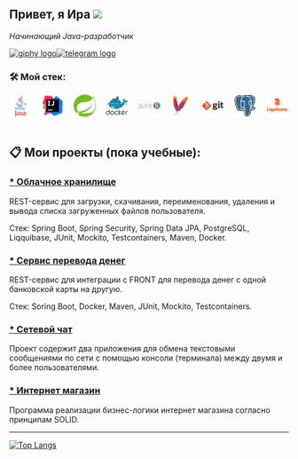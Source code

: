 <h2> Привет, я Ира <img src="https://media.giphy.com/media/mGcNjsfWAjY5AEZNw6/giphy.gif" width="50"></h2>

<p><em>Начинающий Java-разработчик</em></p> </a>
 <div style="display: flex; align-items: center;">
   <a href="https://t.me/Iren_Oleynik" target="_blank">
    <img src="https://media.giphy.com/media/VgCDAzcKvsR6OM0uWg/giphy.gif" width="50" alt="giphy logo" />
  </a>
  <a href="https://t.me/Iren_Oleynik" target="_blank">
    <img src="https://img.shields.io/static/v1?message=Telegram&logo=telegram&label=&color=2CA5E0&logoColor=white&labelColor=&style=for-the-badge" height="25" alt="telegram logo" />
  </a>
</div>

<h3 align="left">🛠 Мой стек:</h3>

<div align="left">
 <img src="https://github.com/devicons/devicon/blob/master/icons/java/java-original-wordmark.svg" height="40" alt="java logo"  />
 <img width="10" />
  <img src="https://github.com/devicons/devicon/blob/master/icons/intellij/intellij-original.svg" height="40" alt="intellij logo"  />
  <img width="10" />
  <img src="https://github.com/devicons/devicon/blob/master/icons/spring/spring-original.svg" height="40" alt="spring logo"  />
  <img width="10" />
  <img src="https://github.com/devicons/devicon/blob/master/icons/docker/docker-original-wordmark.svg" height="40" alt="docker logo"  />
  <img width="10" />
  <img src="https://github.com/devicons/devicon/blob/master/icons/junit/junit-original-wordmark.svg" height="40" alt="junit logo"  />
  <img width="10" />
  <img src="https://github.com/devicons/devicon/blob/master/icons/maven/maven-original.svg" height="40" alt="maven logo"  />
  <img width="10" />
  <img src="https://github.com/devicons/devicon/blob/master/icons/git/git-original-wordmark.svg" height="40" alt="git logo"  />
  <img width="10" />
  <img src="https://github.com/devicons/devicon/blob/master/icons/postgresql/postgresql-original.svg" height="40" alt="postgresql logo"  />
  <img width="10" />
  <img src="https://github.com/devicons/devicon/blob/master/icons/liquibase/liquibase-original-wordmark.svg" height="40" alt="postgresql logo"  />
  <img width="10" />

  ## :clipboard: Мои проекты (пока учебные):

  ### [* Облачное хранилище](https://github.com/IrinaOleynik/money-transfer)
  REST-сервис для загрузки, скачивания, переименования, удаления и вывода списка загруженных файлов пользователя.
  
  Стек: Spring Boot, Spring Security, Spring Data JPA, PostgreSQL, Liqquibase, JUnit, Mockito, Testcontainers, Maven, Docker.
  

  ### [* Сервис перевода денег](https://github.com/IrinaOleynik/money-transfer)
  REST-сервис для интеграции с FRONT для перевода денег с одной банковской карты на другую.
  
  Стек: Soring Boot, Docker, Maven,  JUnit, Mockito, Testcontainers.

  ### [* Сетевой чат](https://github.com/IrinaOleynik/NetworkChat.git)
  Проект содержит два приложения для обмена текстовыми сообщениями по сети с помощью консоли (терминала) между двумя и более пользователями.

  ### [* Интернет магазин](https://github.com/IrinaOleynik/SOLID_Shop.git)
  Программа реализации бизнес-логики интернет магазина согласно принципам SOLID.

  ---

  [![Top Langs](https://github-readme-stats.vercel.app/api/top-langs/?username=IrinaOleynik&layout=compact&theme=vision-friendly-dark)](https://github.com/anuraghazra/github-readme-stats)

